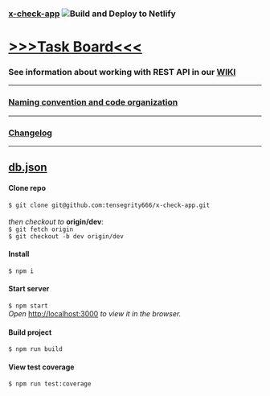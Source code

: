 ### [x-check-app](https://x-check-app.netlify.app/) ![Build and Deploy to Netlify](https://github.com/tensegrity666/x-check-app/workflows/Build%20and%20Deploy%20to%20Netlify/badge.svg?branch=dev) 

# [>>>Task Board<<<](https://github.com/tensegrity666/x-check-app/projects/1)

### See information about working with REST API in our [WIKI](https://github.com/tensegrity666/x-check-app/wiki/Review-Request-API)
---
### [Naming convention and code organization](CONTRIBUTING.md)

---
### [Changelog](https://github.com/tensegrity666/x-check-app/blob/dev/CHANGELOG.md)
---
[db.json](https://gist.github.com/tensegrity666/f4039fa8d695b31705eac2e0575becc5)
---


#### Clone repo
`$ git clone git@github.com:tensegrity666/x-check-app.git`<br>
<br>
_then checkout to_ __origin/dev__:<br>
`$ git fetch origin`<br>
`$ git checkout -b dev origin/dev`

#### Install
`$ npm i`

#### Start server
`$ npm start`<br>
_Open_ [http://localhost:3000](http://localhost:3000) _to view it in the browser._

#### Build project
`$ npm run build`

#### View test coverage
`$ npm run test:coverage`
